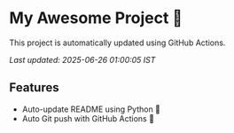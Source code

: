 # My Awesome Project 🚀

This project is automatically updated using GitHub Actions.

_Last updated: 2025-06-26 01:00:05 IST_

## Features
- Auto-update README using Python 🐍
- Auto Git push with GitHub Actions 🤖
